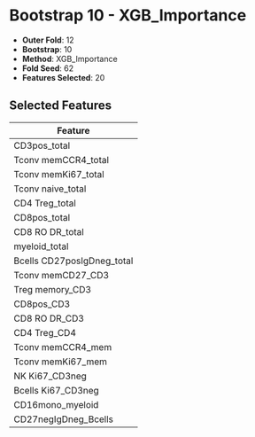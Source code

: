 # Bootstrap 10 - XGB_Importance

- **Outer Fold**: 12
- **Bootstrap**: 10
- **Method**: XGB_Importance
- **Fold Seed**: 62
- **Features Selected**: 20

## Selected Features

| Feature |
|---------|
| CD3pos_total |
| Tconv memCCR4_total |
| Tconv memKi67_total |
| Tconv naive_total |
| CD4 Treg_total |
| CD8pos_total |
| CD8 RO DR_total |
| myeloid_total |
| Bcells CD27posIgDneg_total |
| Tconv memCD27_CD3 |
| Treg memory_CD3 |
| CD8pos_CD3 |
| CD8 RO DR_CD3 |
| CD4 Treg_CD4 |
| Tconv memCCR4_mem |
| Tconv memKi67_mem |
| NK Ki67_CD3neg |
| Bcells Ki67_CD3neg |
| CD16mono_myeloid |
| CD27negIgDneg_Bcells |
